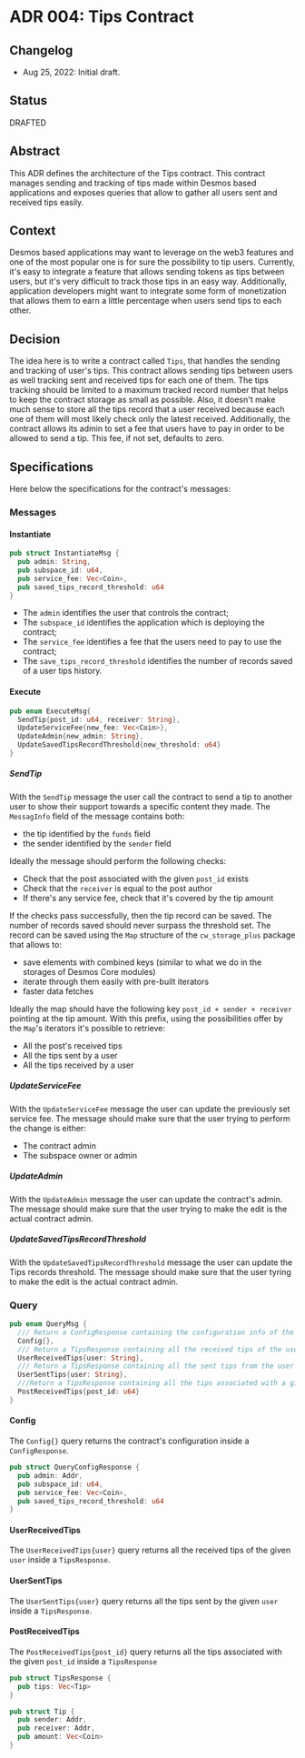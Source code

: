 # ADR 004: Tips Contract

## Changelog

- Aug 25, 2022: Initial draft.

## Status
DRAFTED

## Abstract
This ADR defines the architecture of the Tips contract. This contract manages sending and tracking of tips made within
Desmos based applications and exposes queries that allow to gather all users sent and received tips easily.

## Context
Desmos based applications may want to leverage on the web3 features and one of the most popular one is for sure the possibility to tip users. Currently, it's easy to integrate a feature that allows sending tokens as tips between users, but it's very difficult to track those tips in an easy way.
Additionally, application developers might want to integrate some form of monetization that allows them to earn a little percentage when users send tips to each other.

## Decision
The idea here is to write a contract called `Tips`, that handles the sending and tracking of user's tips.
This contract allows sending tips between users as well tracking sent and received tips for each one of them.
The tips tracking should be limited to a maximum tracked record number that helps to keep the contract storage as small
as possible. Also, it doesn't make much sense to store all the tips record that a user received because each one of them will
most likely check only the latest received.
Additionally, the contract allows its admin to set a fee that users have to pay in order to be allowed to send a tip. This fee, if not set, defaults to zero.

## Specifications
Here below the specifications for the contract's messages:

### Messages

#### Instantiate
```rust
pub struct InstantiateMsg {
  pub admin: String,
  pub subspace_id: u64,
  pub service_fee: Vec<Coin>,
  pub saved_tips_record_threshold: u64
}
```

* The `admin` identifies the user that controls the contract;
* The `subspace_id` identifies the application which is deploying the contract;
* The `service_fee` identifies a fee that the users need to pay to use the contract;
* The `save_tips_record_threshold` identifies the number of records saved of a user tips history.

#### Execute
```rust
pub enum ExecuteMsg{
  SendTip{post_id: u64, receiver: String},
  UpdateServiceFee{new_fee: Vec<Coin>},
  UpdateAdmin{new_admin: String},
  UpdateSavedTipsRecordThreshold{new_threshold: u64}
}
```

##### SendTip
With the `SendTip` message the user call the contract to send a tip to another user to show their support towards a specific content they made.
The `MessagInfo` field of the message contains both:
* the tip identified by the `funds` field
* the sender identified by the `sender` field

Ideally the message should perform the following checks:
* Check that the post associated with the given `post_id` exists
* Check that the `receiver` is equal to the post author
* If there's any service fee, check that it's covered by the tip amount

If the checks pass successfully, then the tip record can be saved. The number of records saved should never surpass the threshold set.
The record can be saved using the `Map` structure of the `cw_storage_plus` package that allows to:
* save elements with combined keys (similar to what we do in the storages of Desmos Core modules)
* iterate through them easily with pre-built iterators
* faster data fetches

Ideally the map should have the following key `post_id + sender + receiver` pointing at the tip amount.
With this prefix, using the possibilities offer by the `Map`'s iterators it's possible to retrieve:
* All the post's received tips
* All the tips sent by a user
* All the tips received by a user

##### UpdateServiceFee
With the `UpdateServiceFee` message the user can update the previously set service fee.
The message should make sure that the user trying to perform the change is either:
* The contract admin
* The subspace owner or admin

##### UpdateAdmin
With the `UpdateAdmin` message the user can update the contract's admin.
The message should make sure that the user trying to make the edit is the actual contract admin.

##### UpdateSavedTipsRecordThreshold
With the `UpdateSavedTipsRecordThreshold` message the user can update the Tips records threshold.
The message should make sure that the user tyring to make the edit is the actual contract admin.

### Query
```rust
pub enum QueryMsg {
  /// Return a ConfigResponse containing the configuration info of the contract
  Config{},
  /// Return a TipsResponse containing all the received tips of the user
  UserReceivedTips{user: String},
  /// Return a TipsResponse containing all the sent tips from the user
  UserSentTips{user: String},
  ///Return a TipsResponse containing all the tips associated with a given post
  PostReceivedTips{post_id: u64}
}
```

#### Config
The `Config{}` query returns the contract's configuration inside a `ConfigResponse`.
```rust
pub struct QueryConfigResponse {
  pub admin: Addr,
  pub subspace_id: u64,
  pub service_fee: Vec<Coin>,
  pub saved_tips_record_threshold: u64
}
```

#### UserReceivedTips
The `UserReceivedTips{user}` query returns all the received tips of the given `user` inside a `TipsResponse`.


#### UserSentTips
The `UserSentTips{user}` query returns all the tips sent by the given `user` inside a `TipsResponse`.


#### PostReceivedTips
The `PostReceivedTips{post_id}` query returns all the tips associated with the given `post_id` inside a `TipsResponse`

```rust
pub struct TipsResponse {
  pub tips: Vec<Tip>
}
```

```rust
pub struct Tip {
  pub sender: Addr,
  pub receiver: Addr,
  pub amount: Vec<Coin>
}
```
